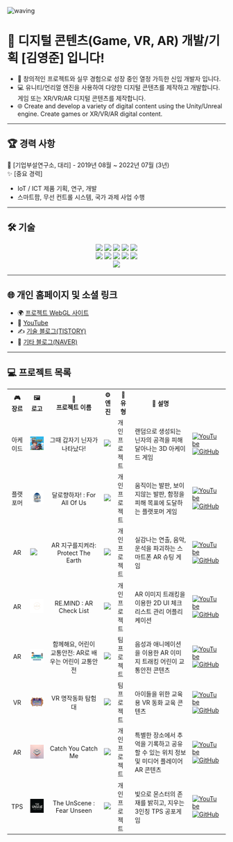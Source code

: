 ![waving](https://capsule-render.vercel.app/api?type=waving&height=200&text=ABILITY&fontAlign=80&fontAlignY=40&color=gradient)

# 👋 디지털 콘텐츠(Game, VR, AR) 개발/기획 [김영준] 입니다!

- 🌱 창의적인 프로젝트와 실무 경험으로 성장 중인 열정 가득한 신입 개발자 입니다.
- 💻 유니티/언리얼 엔진을 사용하여 다양한 디지털 콘텐츠를 제작하고 개발합니다. 게임 또는 XR/VR/AR 디지털 콘텐츠를 제작합니다.
- 🌐 Create and develop a variety of digital content using the Unity/Unreal engine. Create games or XR/VR/AR digital content.

---

## 🏆 경력 사항
📌 [기업부설연구소, 대리] - 2019년 08월 ~ 2022년 07월 (3년) <br>
✨ [중요 경력]
- IoT / ICT 제품 기획, 연구, 개발
- 스마트팜, 무선 컨트롤 시스템, 국가 과제 사업 수행

---

## 🛠️ 기술

<div align="center">
  <img src="https://img.shields.io/badge/meta-0467DF?style=flat&logo=meta&logoColor=white"/>
  <img src="https://img.shields.io/badge/c-A8B9CC?style=flat&logo=c&logoColor=white"/>
  <img src="https://img.shields.io/badge/cplusplus-00599C?style=flat&logo=cplusplus&logoColor=white"/>
  <img src="https://img.shields.io/badge/photon-004480?style=flat&logo=photon&logoColor=white"/>
  <img src="https://img.shields.io/badge/unity-FFFFFF?style=flat&logo=unity&logoColor=white"/>
  <br>
  <img src="https://img.shields.io/badge/unrealengine-0E1128?style=flat&logo=unrealengine&logoColor=white"/>
  <img src="https://img.shields.io/badge/adobephotoshop-31A8FF?style=flat&logo=adobephotoshop&logoColor=white"/>
  <img src="https://img.shields.io/badge/adobepremierepro-FF3366?style=flat&logo=adobepremierepro&logoColor=white"/>
  <img src="https://img.shields.io/badge/html5-E34F26?style=flat&logo=html5&logoColor=white"/>
  <img src="https://img.shields.io/badge/android-34A853?style=flat&logo=android&logoColor=white"/>
  <br>
  <img src="https://img.shields.io/badge/javascript-F7DF1E?style=flat&logo=javascript&logoColor=white"/>
</div>

---

## 🌐 개인 홈페이지 및 소셜 링크
- 🌍 [프로젝트 WebGL 사이트](https://kyj931221.github.io/DevPort/entrance)
- 🎥 [YouTube](https://www.youtube.com/@%EA%B9%80%EC%98%81%EC%A4%80-l2z)
- ✍️ [기술 블로그(TISTORY)](https://kyj931221.tistory.com/)
- 📓 [기타 블로그(NAVER)](https://blog.naver.com/opa1003)

---

## 💻 프로젝트 목록

<table>
  
  <tr>
    <th>🎮<br>장르</th>
    <th>🖼️<br>로고</th>
    <th>📌<br>프로젝트 이름</th>
    <th>⚙️<br>엔진</th>
    <th>👥 <br>유형</th>
    <th>📄 설명</th>
    <th> </th>
  </tr>
  
<tr>
<!----- 그갑닌자! ----->
<!---------------------------------------------------------------------------------------------------------------------------------------------->
<!-- 🎮 장르  -->
    <td>
      <div align="center">
      아케이드
      </div>
    </td>
<!-- 🖼️ 로고  -->
    <td>
      <img src="https://github.com/kyj931221/01.Then-a-ninja-suddenly-appeared/blob/main/Main_Dodge/Assets/Image/App_Icon.png" width="100">
    </td>
<!-- 📌 프로젝트 이름  -->  
    <td>
      <div align="center">
      그때 갑자기 닌자가 나타났다!
      </div>
    </td>
<!-- ⚙️ 엔진  -->     
    <td>
      <img src="https://img.shields.io/badge/unity-FFFFFF?style=flat&logo=unity&logoColor=white"/> 
    </td>
<!-- 👥 유형  -->
    <td>
      개인 프로젝트 
    </td>
<!-- 📄 설명  -->
    <td>
      랜덤으로 생성되는 닌자의 공격을 피해 달아나는 3D 아케이드 게임 
    </td>
<!-- 유튜브 깃허브  -->    
    <td>
      <a href="https://youtu.be/Glp0o2QQ7OE?si=T-zyodfum7TASCCM">
        <img src="https://img.shields.io/badge/-YouTube-FF0000?logo=youtube&logoColor=white" alt="YouTube" style="vertical-align: middle; width: 90px; height: 20px; margin-right: 10px;">
      </a>
      <br>
      <a href="https://github.com/kyj931221/01.Then-a-ninja-suddenly-appeared">
        <img src="https://img.shields.io/badge/github-181717?style=for-the-badge&logo=github&logoColor=white" alt="GitHub" style="vertical-align: middle; width: 90px; height: 20px;">
      </a>
    </td>
    
  </tr>
<!---------------------------------------------------------------------------------------------------------------------------------------------->
<!----- 달로 향하자 ----->
<!---------------------------------------------------------------------------------------------------------------------------------------------->
<!-- 🎮 장르  -->
    <td>
      <div align="center">
      플랫포머
      </div>
    </td>
<!-- 🖼️ 로고  -->
    <td>
      <img src="https://github.com/kyj931221/02.for-all-of-us/blob/main/ForAOU/Assets/Image/Go%20to%20the%20moon.png" width="100" />
    </td>
<!-- 📌 프로젝트 이름  -->  
    <td>
      <div align="center">
      달로향하자! : For All Of Us
      </div>
    </td>
<!-- ⚙️ 엔진  -->     
    <td>
      <img src="https://img.shields.io/badge/unity-FFFFFF?style=flat&logo=unity&logoColor=white"/>  
    </td>
<!-- 👥 유형  -->
    <td>
      개인 프로젝트 
    </td>
<!-- 📄 설명  -->
    <td>
      움직이는 발판, 보이지않는 발판, 함정을 피해 목표에 도달하는 플랫포머 게임
    </td>
<!-- 유튜브 깃허브  -->    
    <td>
      <a href="https://youtu.be/9kRKZsyv2NQ?si=L3eqRcAW0Dwz6iLN">
        <img src="https://img.shields.io/badge/-YouTube-FF0000?logo=youtube&logoColor=white" alt="YouTube" style="vertical-align: middle; width: 80px; height: 20px; margin-right: 10px;">
      </a>
      <br>
      <a href="https://github.com/kyj931221/02.for-all-of-us">
        <img src="https://img.shields.io/badge/github-181717?style=for-the-badge&logo=github&logoColor=white" alt="GitHub" style="vertical-align: middle; width: 80px; height: 20px;">
      </a>
    </td>
    
  </tr>
<!---------------------------------------------------------------------------------------------------------------------------------------------->
<!----- AR 지구를지켜라: Protect The Earth ----->
<!---------------------------------------------------------------------------------------------------------------------------------------------->
<!-- 🎮 장르  -->
    <td>
      <div align="center">
      AR
      </div>
    </td>
<!-- 🖼️ 로고  -->
    <td>
      <img src="https://github.com/kyj931221/03.Protect-the-Earth/blob/main/Protect%20the%20Earth/Assets/Images/NEW%20%EC%A7%80%EA%B5%AC%EB%A5%BC%20%EC%A7%80%EC%BC%9C%EB%9D%BC.png" width="100" />
    </td>
<!-- 📌 프로젝트 이름  -->  
    <td>
      <div align="center">
      AR 지구를지켜라: Protect The Earth
      </div>
    </td>
<!-- ⚙️ 엔진  -->     
    <td>
      <img src="https://img.shields.io/badge/unity-FFFFFF?style=flat&logo=unity&logoColor=white"/>  
    </td>
<!-- 👥 유형  -->
    <td>
      개인 프로젝트 
    </td>
<!-- 📄 설명  -->
    <td>
      실감나는 연출, 음악, 운석을 파괴하는 스마트폰 AR 슈팅 게임
    </td>
<!-- 유튜브 깃허브  -->    
    <td>
      <a href="https://youtu.be/3ULUfv5EggE?si=5Kouzo2wytVX0sEN">
        <img src="https://img.shields.io/badge/-YouTube-FF0000?logo=youtube&logoColor=white" alt="YouTube" style="vertical-align: middle; width: 100px; height: 20px; margin-right: 10px;">
      </a>
      <br>
      <a href="https://github.com/kyj931221/02.for-all-of-us">
        <img src="https://img.shields.io/badge/github-181717?style=for-the-badge&logo=github&logoColor=white" alt="GitHub" style="vertical-align: middle; width: 100px; height: 20px;">
      </a>
    </td>
    
  </tr>
<!---------------------------------------------------------------------------------------------------------------------------------------------->
<!----- RE.MIND : AR Check List ----->
<!---------------------------------------------------------------------------------------------------------------------------------------------->
<!-- 🎮 장르  -->
    <td>
      <div align="center">
      AR
      </div>
    </td>
<!-- 🖼️ 로고  -->
    <td>
      <img src="https://github.com/kyj931221/04.ARC/blob/main/arc/Assets/Image/Re_mind_logo.png" width="100" />
    </td>
<!-- 📌 프로젝트 이름  -->  
    <td>
      <div align="center">
      RE.MIND : AR Check List
      </div>
    </td>
<!-- ⚙️ 엔진  -->     
    <td>
      <img src="https://img.shields.io/badge/unity-FFFFFF?style=flat&logo=unity&logoColor=white"/>  
    </td>
<!-- 👥 유형  -->
    <td>
      개인 프로젝트 
    </td>
<!-- 📄 설명  -->
    <td>
      AR 이미지 트래킹을 이용한 2D UI 체크리스트 관리 어플리케이션
    </td>
<!-- 유튜브 깃허브  -->    
    <td>
      <a href="https://youtu.be/rV8lyufHbgM?si=3O8XcO4y0JiljDOT">
        <img src="https://img.shields.io/badge/-YouTube-FF0000?logo=youtube&logoColor=white" alt="YouTube" style="vertical-align: middle; width: 80px; height: 20px; margin-right: 10px;">
      </a>
      <br>
      <a href="https://github.com/kyj931221/04.ARC">
        <img src="https://img.shields.io/badge/github-181717?style=for-the-badge&logo=github&logoColor=white" alt="GitHub" style="vertical-align: middle; width: 80px; height: 20px;">
      </a>
    </td>
    
  </tr>
<!---------------------------------------------------------------------------------------------------------------------------------------------->
<!----- 함께해요, 어린이 교통안전: AR로 배우는 어린이 교통안전 ----->
<!---------------------------------------------------------------------------------------------------------------------------------------------->
<!-- 🎮 장르  -->
    <td>
      <div align="center">
      AR
      </div>
    </td>
<!-- 🖼️ 로고  -->
    <td>
      <img src="https://github.com/kyj931221/Children-s-Safety-AR/blob/main/AR_ChildrenSafety-main/Assets/Image/TitleImage.png" width="100" />
    </td>
<!-- 📌 프로젝트 이름  -->  
    <td>
      <div align="center">
      함께해요, 어린이 교통안전: AR로 배우는 어린이 교통안전
      </div>
    </td>
<!-- ⚙️ 엔진  -->     
    <td>
      <img src="https://img.shields.io/badge/unity-FFFFFF?style=flat&logo=unity&logoColor=white"/>  
    </td>
<!-- 👥 유형  -->
    <td>
      팀 프로젝트 
    </td>
<!-- 📄 설명  -->
    <td>
      음성과 애니메이션을 이용한 AR 이미지 트래킹 어린이 교통안전 콘텐츠
    </td>
<!-- 유튜브 깃허브  -->    
    <td>
      <a href="https://youtu.be/4vkbCIt_f50?si=LbpwnFzlXo-Gozxl">
        <img src="https://img.shields.io/badge/-YouTube-FF0000?logo=youtube&logoColor=white" alt="YouTube" style="vertical-align: middle; width: 80px; height: 20px; margin-right: 10px;">
      </a>
      <br>
      <a href="https://github.com/kyj931221/Children-s-Safety-AR">
        <img src="https://img.shields.io/badge/github-181717?style=for-the-badge&logo=github&logoColor=white" alt="GitHub" style="vertical-align: middle; width: 80px; height: 20px;">
      </a>
    </td>
    
  </tr>
<!---------------------------------------------------------------------------------------------------------------------------------------------->
<!----- VR 명작동화 탐험대 ----->
<!---------------------------------------------------------------------------------------------------------------------------------------------->
<!-- 🎮 장르  -->
    <td>
      <div align="center">
      VR
      </div>
    </td>
<!-- 🖼️ 로고  -->
    <td>
      <img src="https://github.com/kyj931221/ICT_Project/blob/main/ICT_project/Assets/04.Image/ICT_VR_logo.png" width="100" />
    </td>
<!-- 📌 프로젝트 이름  -->  
    <td>
      <div align="center">
      VR 명작동화 탐험대
      </div>
    </td>
<!-- ⚙️ 엔진  -->     
    <td>
      <img src="https://img.shields.io/badge/unity-FFFFFF?style=flat&logo=unity&logoColor=white"/>  
    </td>
<!-- 👥 유형  -->
    <td>
      팀 프로젝트 
    </td>
<!-- 📄 설명  -->
    <td>
      아이들을 위한 교육용 VR 동화 교육 콘텐츠
    </td>
<!-- 유튜브 깃허브  -->    
    <td>
      <a href="https://youtu.be/9f-Qh_hm4RQ?si=1MI8pzk30K0uD9SR">
        <img src="https://img.shields.io/badge/-YouTube-FF0000?logo=youtube&logoColor=white" alt="YouTube" style="vertical-align: middle; width: 80px; height: 20px; margin-right: 10px;">
      </a>
      <br>
      <a href="https://github.com/kyj931221/ICT_Project">
        <img src="https://img.shields.io/badge/github-181717?style=for-the-badge&logo=github&logoColor=white" alt="GitHub" style="vertical-align: middle; width: 80px; height: 20px;">
      </a>
    </td>
    
  </tr>
<!---------------------------------------------------------------------------------------------------------------------------------------------->
<!----- Catch You Catch Me ----->
<!---------------------------------------------------------------------------------------------------------------------------------------------->
<!-- 🎮 장르  -->
    <td>
      <div align="center">
      AR
      </div>
    </td>
<!-- 🖼️ 로고  -->
    <td>
      <img src="https://github.com/kyj931221/ARDC_Play_Memory/blob/main/play_Memory/Assets/03.Image/Catch%20You%20Catch%20Me%20AR%20project%20logo.png" width="100" />
    </td>
<!-- 📌 프로젝트 이름  -->  
    <td>
      <div align="center">
      Catch You Catch Me
      </div>
    </td>
<!-- ⚙️ 엔진  -->     
    <td>
      <img src="https://img.shields.io/badge/unity-FFFFFF?style=flat&logo=unity&logoColor=white"/>  
    </td>
<!-- 👥 유형  -->
    <td>
      개인 프로젝트 
    </td>
<!-- 📄 설명  -->
    <td>
      특별한 장소에서 추억을 기록하고 공유할 수 있는 위치 정보 및 미디어 플레이어 AR 콘텐츠
    </td>
<!-- 유튜브 깃허브  -->    
    <td>
      <a href="https://youtu.be/q-FsHx9qLf8?si=AIcXYEFSZs1frkJb">
        <img src="https://img.shields.io/badge/-YouTube-FF0000?logo=youtube&logoColor=white" alt="YouTube" style="vertical-align: middle; width: 80px; height: 20px; margin-right: 10px;">
      </a>
      <br>
      <a href="https://github.com/kyj931221/ARDC_Play_Memory">
        <img src="https://img.shields.io/badge/github-181717?style=for-the-badge&logo=github&logoColor=white" alt="GitHub" style="vertical-align: middle; width: 80px; height: 20px;">
      </a>
    </td>
    
  </tr>
<!---------------------------------------------------------------------------------------------------------------------------------------------->
<!----- Catch You Catch Me ----->
<!---------------------------------------------------------------------------------------------------------------------------------------------->
<!-- 🎮 장르  -->
    <td>
      <div align="center">
      TPS
      </div>
    </td>
<!-- 🖼️ 로고  -->
    <td>
      <img src="https://github.com/kyj931221/TPS_Horror-game_UnSecne/blob/main/04.Images/KakaoTalk_20240913_012730727.png" width="100" />
    </td>
<!-- 📌 프로젝트 이름  -->  
    <td>
      <div align="center">
      The UnScene : Fear Unseen
      </div>
    </td>
<!-- ⚙️ 엔진  -->     
    <td>
      <img src="https://img.shields.io/badge/unity-FFFFFF?style=flat&logo=unity&logoColor=white"/>  
    </td>
<!-- 👥 유형  -->
    <td>
      개인 프로젝트 
    </td>
<!-- 📄 설명  -->
    <td>
      빛으로 몬스터의 존재를 밝히고, 지우는 3인칭 TPS 공포게임
    </td>
<!-- 유튜브 깃허브  -->    
    <td>
      <a href="https://youtu.be/KLLUYLJmKxU?si=TFiTwj-Um62jEeqh">
        <img src="https://img.shields.io/badge/-YouTube-FF0000?logo=youtube&logoColor=white" alt="YouTube" style="vertical-align: middle; width: 80px; height: 20px; margin-right: 10px;">
      </a>
      <br>
      <a href="https://github.com/kyj931221/TPS_Horror-game_UnSecne">
        <img src="https://img.shields.io/badge/github-181717?style=for-the-badge&logo=github&logoColor=white" alt="GitHub" style="vertical-align: middle; width: 80px; height: 20px;">
      </a>
    </td>
    
  </tr>
<!---------------------------------------------------------------------------------------------------------------------------------------------->

</table>
